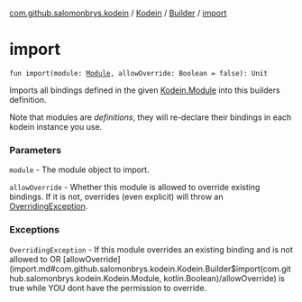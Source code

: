 [com.github.salomonbrys.kodein](../../index.md) / [Kodein](../index.md) / [Builder](index.md) / [import](.)

# import

`fun import(module: `[`Module`](../-module/index.md)`, allowOverride: Boolean = false): Unit`

Imports all bindings defined in the given [Kodein.Module](../-module/index.md) into this builders definition.

Note that modules are *definitions*, they will re-declare their bindings in each kodein instance you use.

### Parameters

`module` - The module object to import.

`allowOverride` - Whether this module is allowed to override existing bindings.
If it is not, overrides (even explicit) will throw an [OverridingException](../-overriding-exception/index.md).

### Exceptions

`OverridingException` - If this module overrides an existing binding and is not allowed to
OR [allowOverride](import.md#com.github.salomonbrys.kodein.Kodein.Builder$import(com.github.salomonbrys.kodein.Kodein.Module, kotlin.Boolean)/allowOverride) is true while YOU dont have the permission to override.
